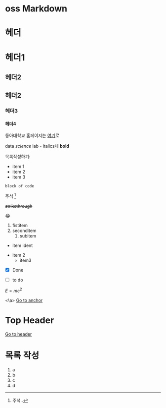 # oss Markdown

# 헤더
헤더1
=============

## 헤더2
헤더2
--------------
### 헤더3
#### 헤더4

동아대학교 홈페이지는 [여기](https://www.donga.ac.kr)로

data *science* lab - italics체
**bold**

목록작성하기:
- item 1
- item 2
- item 3

```
block of code
```

주석 [^1] 
[^1]:주석..

~~strikethrough~~

😂

1. fistitem
2. seconditem
     1. subitem


* item
  ident
- item 2
  + item3
 

- [x] Done
- [ ] to do



$E =mc^2$

<a id="anchor"><\a>
[Go to anchor](#anchor)

# Top Header
[Go to header](#Top-Header)

# 목록 작성
1. a
2. b
3. c
4. d
